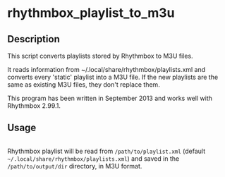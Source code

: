 # rhythmbox_playlist_to_m3u

## Description

This script converts playlists stored by Rhythmbox to M3U files.

It reads information from ~/.local/share/rhythmbox/playlists.xml and converts every 'static' playlist into a M3U file. If the new playlists are the same as existing M3U files, they don't replace them.

This program has been written in September 2013 and works well with Rhythmbox 2.99.1.

## Usage

```./rhythmbox_playlist_to_m3u.py [-i /path/to/playlist.xml] /path/to/output/dir
```

Rhythmbox playlist will be read from `/path/to/playlist.xml` (default `~/.local/share/rhythmbox/playlists.xml`) and saved in the `/path/to/output/dir` directory, in M3U format.
